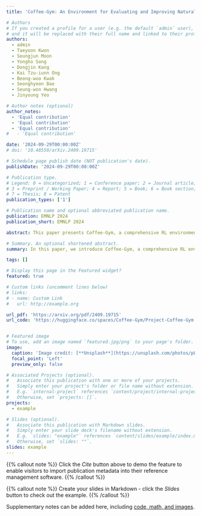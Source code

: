 ```yaml
---
title: 'Coffee-Gym: An Environment for Evaluating and Improving Natural Language Feedback on Erroneous Code'

# Authors
# If you created a profile for a user (e.g. the default `admin` user), write the username (folder name) here
# and it will be replaced with their full name and linked to their profile.
authors:
  - admin
  - Taeyoon Kwon
  - Seungjun Moon
  - Yongho Song
  - Dongjin Kang
  - Kai Tzu-iunn Ong
  - Beong-woo Kwak
  - Seonghyeon Bae
  - Seung-won Hwang
  - Jinyoung Yeo

# Author notes (optional)
author_notes:
  - 'Equal contribution'
  - 'Equal contribution'
  - 'Equal contribution'
#   - 'Equal contribution'

date: '2024-09-29T00:00:00Z'
# doi: '10.48550/arXiv.2409.19715'

# Schedule page publish date (NOT publication's date).
publishDate: '2024-09-29T00:00:00Z'

# Publication type.
# Legend: 0 = Uncategorized; 1 = Conference paper; 2 = Journal article;
# 3 = Preprint / Working Paper; 4 = Report; 5 = Book; 6 = Book section;
# 7 = Thesis; 8 = Patent
publication_types: ['1']

# Publication name and optional abbreviated publication name.
publication: EMNLP 2024
publication_short: EMNLP 2024

abstract: This paper presents Coffee-Gym, a comprehensive RL environment for training models that provide feedback on code editing. Coffee-Gym includes two major components - (1) Coffee, a dataset containing humans' code edit traces for coding questions and machine-written feedback for editing erroneous code; (2) CoffeeEval, a reward function that faithfully reflects the helpfulness of feedback by assessing the performance of the revised code in unit tests. With them, Coffee-Gym addresses the unavailability of high-quality datasets for training feedback models with RL, and provides more accurate rewards than the SOTA reward model (i.e., GPT-4). By applying Coffee-Gym, we elicit feedback models that outperform baselines in enhancing open-source code LLMs' code editing, making them comparable with closed-source LLMs. We make the dataset and the model checkpoint publicly available.

# Summary. An optional shortened abstract.
summary: In this paper, we introduce Coffee-Gym, a comprehensive RL environment for training models that provide feedback on code editing.

tags: []

# Display this page in the Featured widget?
featured: true

# Custom links (uncomment lines below)
# links:
# - name: Custom Link
#   url: http://example.org

url_pdf: 'https://arxiv.org/pdf/2409.19715'
url_code: 'https://huggingface.co/spaces/Coffee-Gym/Project-Coffee-Gym'


# Featured image
# To use, add an image named `featured.jpg/png` to your page's folder.
image:
  caption: 'Image credit: [**Unsplash**](https://unsplash.com/photos/pLCdAaMFLTE)'
  focal_point: 'Left'
  preview_only: false

# Associated Projects (optional).
#   Associate this publication with one or more of your projects.
#   Simply enter your project's folder or file name without extension.
#   E.g. `internal-project` references `content/project/internal-project/index.md`.
#   Otherwise, set `projects: []`.
projects:
  - example

# Slides (optional).
#   Associate this publication with Markdown slides.
#   Simply enter your slide deck's filename without extension.
#   E.g. `slides: "example"` references `content/slides/example/index.md`.
#   Otherwise, set `slides: ""`.
slides: example
---
```


{{% callout note %}}
Click the _Cite_ button above to demo the feature to enable visitors to import publication metadata into their reference management software.
{{% /callout %}}

{{% callout note %}}
Create your slides in Markdown - click the _Slides_ button to check out the example.
{{% /callout %}}

Supplementary notes can be added here, including [code, math, and images](https://wowchemy.com/docs/writing-markdown-latex/).
